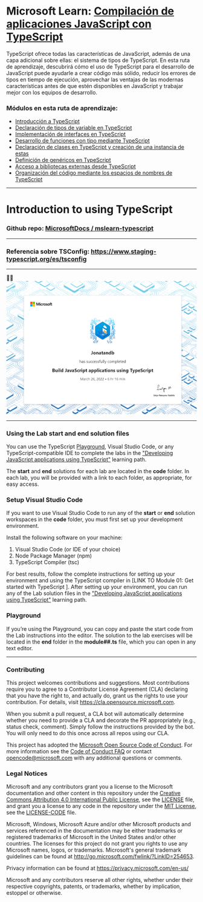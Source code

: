 # Microsoft Learn: [Compilación de aplicaciones JavaScript con TypeScript](https://docs.microsoft.com/es-es/learn/paths/build-javascript-applications-typescript/)

TypeScript ofrece todas las características de JavaScript, además de una capa adicional sobre ellas: el sistema de tipos de TypeScript. En esta ruta de aprendizaje, descubrirá cómo el uso de TypeScript para el desarrollo de JavaScript puede ayudarle a crear código más sólido, reducir los errores de tipos en tiempo de ejecución, aprovechar las ventajas de las modernas características antes de que estén disponibles en JavaScript y trabajar mejor con los equipos de desarrollo.

### Módulos en esta ruta de aprendizaje:

- [Introducción a TypeScript](https://docs.microsoft.com/es-es/learn/modules/typescript-get-started/?ns-enrollment-type=learningpath&ns-enrollment-id=learn.build-javascript-applications-typescript)
- [Declaración de tipos de variable en TypeScript](https://docs.microsoft.com/es-es/learn/modules/typescript-declare-variable-types/?ns-enrollment-type=learningpath&ns-enrollment-id=learn.build-javascript-applications-typescript)
- [Implementación de interfaces en TypeScript](https://docs.microsoft.com/es-es/learn/modules/typescript-implement-interfaces/?ns-enrollment-type=learningpath&ns-enrollment-id=learn.build-javascript-applications-typescript)
- [Desarrollo de funciones con tipo mediante TypeScript](https://docs.microsoft.com/es-es/learn/modules/typescript-develop-typed-functions/?ns-enrollment-type=learningpath&ns-enrollment-id=learn.build-javascript-applications-typescript)
- [Declaración de clases en TypeScript y creación de una instancia de estas](https://docs.microsoft.com/es-es/learn/modules/typescript-declare-instantiate-classes/?ns-enrollment-type=learningpath&ns-enrollment-id=learn.build-javascript-applications-typescript)
- [Definición de genéricos en TypeScript](https://docs.microsoft.com/es-es/learn/modules/typescript-generics/?ns-enrollment-type=learningpath&ns-enrollment-id=learn.build-javascript-applications-typescript)
- [Acceso a bibliotecas externas desde TypeScript](https://docs.microsoft.com/es-es/learn/modules/typescript-work-external-libraries/?ns-enrollment-type=learningpath&ns-enrollment-id=learn.build-javascript-applications-typescript)
- [Organización del código mediante los espacios de nombres de TypeScript](https://docs.microsoft.com/es-es/learn/modules/typescript-namespaces-organize-code/?ns-enrollment-type=learningpath&ns-enrollment-id=learn.build-javascript-applications-typescript)

---

# Introduction to using TypeScript

### Github repo: [MicrosoftDocs / mslearn-typescript](https://github.com/MicrosoftDocs/mslearn-typescript)

---

### Referencia sobre TSConfig: https://www.staging-typescript.org/es/tsconfig

---

🥳🎉
![Diploma Microsft Learn](Achievement_Screenshot.png?raw=true 'Microsoft Achievement screenshot')

---

### Using the Lab start and end solution files

You can use the TypeScript [Playground](https://www.typescriptlang.org/play), Visual Studio Code, or any TypeScript-compatible IDE to complete the labs in the ["Developing JavaScript applications using TypeScript"](https://docs.microsoft.com/es-es/learn/paths/build-javascript-applications-typescript/) learning path.

The **start** and **end** solutions for each lab are located in the **code** folder. In each lab, you will be provided with a link to each folder, as appropriate, for easy access.

### Setup Visual Studio Code

If you want to use Visual Studio Code to run any of the **start** or **end** solution workspaces in the **code** folder, you must first set up your development environment.

Install the following software on your machine:

1. Visual Studio Code (or IDE of your choice)
2. Node Package Manager (npm)
3. TypeScript Compiler (tsc)

For best results, follow the complete instructions for setting up your environment and using the TypeScript compiler in [LINK TO Module 01: Get started with TypeScript ]. After setting up your environment, you can run any of the Lab solution files in the ["Developing JavaScript applications using TypeScript"](https://docs.microsoft.com/es-es/learn/paths/build-javascript-applications-typescript/) learning path.

### Playground

If you’re using the Playground, you can copy and paste the start code from the Lab instructions into the editor. The solution to the lab exercises will be located in the **end** folder in the **module##.ts** file, which you can open in any text editor.

---

### Contributing

This project welcomes contributions and suggestions. Most contributions require you to agree to a
Contributor License Agreement (CLA) declaring that you have the right to, and actually do, grant us
the rights to use your contribution. For details, visit https://cla.opensource.microsoft.com.

When you submit a pull request, a CLA bot will automatically determine whether you need to provide
a CLA and decorate the PR appropriately (e.g., status check, comment). Simply follow the instructions
provided by the bot. You will only need to do this once across all repos using our CLA.

This project has adopted the [Microsoft Open Source Code of Conduct](https://opensource.microsoft.com/codeofconduct/).
For more information see the [Code of Conduct FAQ](https://opensource.microsoft.com/codeofconduct/faq/) or
contact [opencode@microsoft.com](mailto:opencode@microsoft.com) with any additional questions or comments.

### Legal Notices

Microsoft and any contributors grant you a license to the Microsoft documentation and other content
in this repository under the [Creative Commons Attribution 4.0 International Public License](https://creativecommons.org/licenses/by/4.0/legalcode),
see the [LICENSE](LICENSE) file, and grant you a license to any code in the repository under the [MIT License](https://opensource.org/licenses/MIT), see the
[LICENSE-CODE](LICENSE-CODE) file.

Microsoft, Windows, Microsoft Azure and/or other Microsoft products and services referenced in the documentation
may be either trademarks or registered trademarks of Microsoft in the United States and/or other countries.
The licenses for this project do not grant you rights to use any Microsoft names, logos, or trademarks.
Microsoft's general trademark guidelines can be found at http://go.microsoft.com/fwlink/?LinkID=254653.

Privacy information can be found at https://privacy.microsoft.com/en-us/

Microsoft and any contributors reserve all other rights, whether under their respective copyrights, patents,
or trademarks, whether by implication, estoppel or otherwise.
